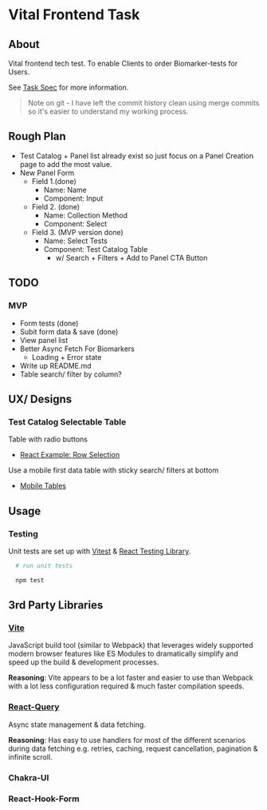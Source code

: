 # Vital Frontend Task

## About

Vital frontend tech test. To enable Clients to order Biomarker-tests for Users.

See [Task Spec](./TASK.md) for more information.

> Note on git - I have left the commit history clean using merge commits so it's easier to understand my working process.

## Rough Plan

- Test Catalog + Panel list already exist so just focus on a Panel Creation page to add the most value.
- New Panel Form
  - Field 1.(done)
    - Name: Name
    - Component: Input
  - Field 2. (done)
    - Name: Collection Method
    - Component: Select
  - Field 3. (MVP version done)
    - Name: Select Tests
    - Component: Test Catalog Table
      - w/ Search + Filters + Add to Panel CTA Button

## TODO

### MVP

- Form tests (done)
- Subit form data & save (done)
- View panel list
- Better Async Fetch For Biomarkers
  - Loading + Error state
- Write up README.md
- Table search/ filter by column?

## UX/ Designs

### Test Catalog Selectable Table

Table with radio buttons

- [React Example: Row Selection](https://tanstack.com/table/v8/docs/examples/react/row-selection)

Use a mobile first data table with sticky search/ filters at bottom

- [Mobile Tables](https://css-tricks.com/responsive-data-tables/)

## Usage

### Testing

<!-- TODO More info on libraries -->

Unit tests are set up with [Vitest](https://vitest.dev/) & [React Testing Library](https://testing-library.com/docs/react-testing-library/intro/).

```sh
  # run unit tests

  npm test
```

## 3rd Party Libraries

### [Vite](https://vitejs.dev/)

JavaScript build tool (similar to Webpack) that leverages widely supported modern browser features like ES Modules to dramatically simplify and speed up the build & development processes.

**Reasoning**: Vite appears to be a lot faster and easier to use than Webpack with a lot less configuration required & much faster compilation speeds.

### [React-Query](https://www.npmjs.com/package/@tanstack/react-query)

Async state management & data fetching.

**Reasoning**: Has easy to use handlers for most of the different scenarios during data fetching e.g. retries, caching, request cancellation, pagination & infinite scroll.

### Chakra-UI

<!-- TODO -->

### React-Hook-Form

<!-- TODO -->
